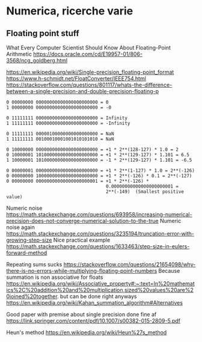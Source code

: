 # Numerica, ricerche varie


## Floating point stuff
What Every Computer Scientist Should Know About Floating-Point Arithmetic
https://docs.oracle.com/cd/E19957-01/806-3568/ncg_goldberg.html

https://en.wikipedia.org/wiki/Single-precision_floating-point_format
https://www.h-schmidt.net/FloatConverter/IEEE754.html
https://stackoverflow.com/questions/801117/whats-the-difference-between-a-single-precision-and-double-precision-floating-p
```
0 00000000 00000000000000000000000 = 0
1 00000000 00000000000000000000000 = -0

0 11111111 00000000000000000000000 = Infinity
1 11111111 00000000000000000000000 = -Infinity

0 11111111 00000100000000000000000 = NaN
1 11111111 00100010001001010101010 = NaN

0 10000000 00000000000000000000000 = +1 * 2**(128-127) * 1.0 = 2
0 10000001 10100000000000000000000 = +1 * 2**(129-127) * 1.101 = 6.5
1 10000001 10100000000000000000000 = -1 * 2**(129-127) * 1.101 = -6.5

0 00000001 00000000000000000000000 = +1 * 2**(1-127) * 1.0 = 2**(-126)
0 00000000 10000000000000000000000 = +1 * 2**(-126) * 0.1 = 2**(-127)
0 00000000 00000000000000000000001 = +1 * 2**(-126) *
                                     0.00000000000000000000001 =
                                     2**(-149)  (Smallest positive value)
```

Numeric noise https://math.stackexchange.com/questions/693958/increasing-numerical-precision-does-not-converge-numerical-solution-to-the-true
Numeric noise again https://math.stackexchange.com/questions/3235194/truncation-error-with-growing-step-size
Nice practical example https://math.stackexchange.com/questions/1633463/step-size-in-eulers-forward-method

Repeating sums sucks https://stackoverflow.com/questions/21654098/why-there-is-no-errors-while-multiplying-floating-point-numbers
Because summation is non associative for floats https://en.wikipedia.org/wiki/Associative_property#:~:text=In%20mathematics%2C%20addition%20and%20multiplication,sized%20values%20are%20joined%20together.
but can be done right anyways https://en.wikipedia.org/wiki/Kahan_summation_algorithm#Alternatives

Good paper with premise about single precision done fine af https://link.springer.com/content/pdf/10.1007/s00382-015-2809-5.pdf


Heun's method https://en.wikipedia.org/wiki/Heun%27s_method
